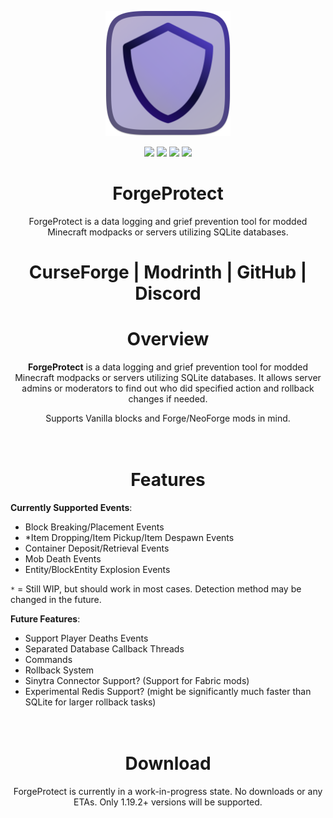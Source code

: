 <p align="center">
  <img width="200" height="200" src="https://raw.githubusercontent.com/DenisMasterHerobrine/ForgeProtect/1b5540c7dc64135f3debdf9c531e298e671ae911/assets/forgeprotect-icon.png">
</p>
  
<p align="center">
  <img src="https://cf.way2muchnoise.eu/ForgeProtect.svg"> <img src="https://cf.way2muchnoise.eu/ForgeProtect.svg"> <img src="https://img.shields.io/github/license/DenisMasterHerobrine/ForgeProtect"> <img src="https://img.shields.io/github/issues/denismasterherobrine/ForgeProtect">
</p>

<h1 align="center"><strong>ForgeProtect</strong></h1>

<div align="center">ForgeProtect is a data logging and grief prevention tool for modded Minecraft modpacks or servers utilizing SQLite databases.</div>

<h1 align="center">CurseForge | Modrinth | GitHub | Discord</h1>

<h1 align="center">Overview</h1>

<p align="center"><b>ForgeProtect</b> is a data logging and grief prevention tool for modded Minecraft modpacks or servers utilizing SQLite databases. It allows server admins or moderators to find out who did specified action and rollback changes if needed. </p>
<p align="center">Supports Vanilla blocks and Forge/NeoForge mods in mind. </p>

<h1 align="center"><br />Features</h1>

**Currently Supported Events**:
- Block Breaking/Placement Events
- *Item Dropping/Item Pickup/Item Despawn Events
- Container Deposit/Retrieval Events
- Mob Death Events
- Entity/BlockEntity Explosion Events

`*` = Still WIP, but should work in most cases. Detection method may be changed in the future.

**Future Features**:
- Support Player Deaths Events
- Separated Database Callback Threads
- Commands
- Rollback System
- Sinytra Connector Support? (Support for Fabric mods)
- Experimental Redis Support? (might be significantly much faster than SQLite for larger rollback tasks)

<h1 align="center"><br />Download</h1>

<p align="center">ForgeProtect is currently in a work-in-progress state. No downloads or any ETAs. Only 1.19.2+ versions will be supported.</p>
